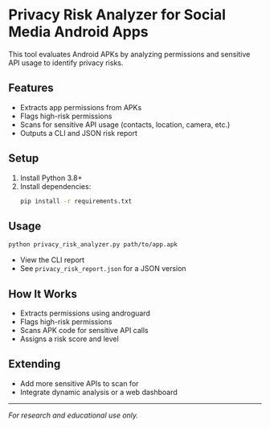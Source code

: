 # Privacy Risk Analyzer for Social Media Android Apps

This tool evaluates Android APKs by analyzing permissions and sensitive API usage to identify privacy risks.

## Features
- Extracts app permissions from APKs
- Flags high-risk permissions
- Scans for sensitive API usage (contacts, location, camera, etc.)
- Outputs a CLI and JSON risk report

## Setup
1. Install Python 3.8+
2. Install dependencies:
   ```sh
   pip install -r requirements.txt
   ```

## Usage
```sh
python privacy_risk_analyzer.py path/to/app.apk
```
- View the CLI report
- See `privacy_risk_report.json` for a JSON version

## How It Works
- Extracts permissions using androguard
- Flags high-risk permissions
- Scans APK code for sensitive API calls
- Assigns a risk score and level

## Extending
- Add more sensitive APIs to scan for
- Integrate dynamic analysis or a web dashboard

---

*For research and educational use only.* 